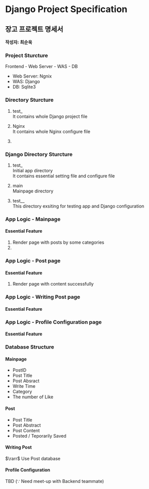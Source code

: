 # Django Project Specification

## 장고 프로젝트 명세서
**작성자: 최순욱**

### Project Sturcture
Frontend - Web Server - WAS - DB

- Web Server: Ngnix
- WAS: Django
- DB: Sqlite3

### Directory Sturcture
1. test_  
It contains whole Django project file

2. Nginx  
It contains whole Nginx configure file

3. 

### Django Directory Sturcture
1. test_    
Initial app directory  
It contains essential setting file and configure file

2. main    
Mainpage directory

3. test__  
This directory exsiting for testing app and Django configuration

### App Logic - Mainpage
#### Essential Feature
1. Render page with posts by some categories
2. 

### App Logic - Post page
#### Essential Feature
1. Render page with content successfully


### App Logic - Writing Post page
#### Essential Feature


### App Logic - Profile Configuration page
#### Essential Feature

### Database Structure
#### Mainpage
- PostID
- Post Title
- Post Absract
- Write Time
- Category
- The number of Like

#### Post
- Post Title
- Post Abstract
- Post Content
- Posted / Teporarily Saved

#### Writing Post
$\rarr$ Use Post database

#### Profile Configuration
TBD ($\because$ Need meet-up with Backend teammate)

